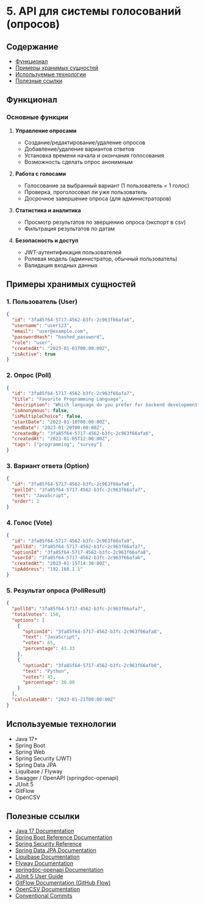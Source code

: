 # 5. API для системы голосований (опросов)

## Содержание

- [Функционал](#Функционал)
- [Примеры хранимых сущностей](#Примеры-хранимых-сущностей)
- [Используемые технологии](#Используемые-технологии)
- [Полезные ссылки](#Полезные-ссылки)

## Функционал

### Основные функции
1. **Управление опросами**
    - Создание/редактирование/удаление опросов
    - Добавление/удаление вариантов ответов
    - Установка времени начала и окончания голосования
    - Возможность сделать опрос анонимным

2. **Работа с голосами**
    - Голосование за выбранный вариант (1 пользователь = 1 голос)
    - Проверка, проголосовал ли уже пользователь
    - Досрочное завершение опроса (для администраторов)

3. **Статистика и аналитика**
    - Просмотр результатов по звершению опроса (экспорт в csv)
    - Фильтрация результатов по датам

4. **Безопасность и доступ**
    - JWT-аутентификация пользователей
    - Ролевая модель (администратор, обычный пользователь)
    - Валидация входных данных


## Примеры хранимых сущностей

### 1. Пользователь (User)
```json
{
  "id": "3fa85f64-5717-4562-b3fc-2c963f66afa6",
  "username": "user123",
  "email": "user@example.com",
  "passwordHash": "hashed_password",
  "role": "user",
  "createdAt": "2023-01-01T00:00:00Z",
  "isActive": true
}
```

### 2. Опрос (Poll)
```json
{
  "id": "3fa85f64-5717-4562-b3fc-2c963f66afa7",
  "title": "Favorite Programming Language",
  "description": "Which language do you prefer for backend development?",
  "isAnonymous": false,
  "isMultipleChoice": false,
  "startDate": "2023-01-10T00:00:00Z",
  "endDate": "2023-01-20T00:00:00Z",
  "createdBy": "3fa85f64-5717-4562-b3fc-2c963f66afa6",
  "createdAt": "2023-01-05T12:00:00Z",
  "tags": ["programming", "survey"]
}
```

### 3. Вариант ответа (Option)
```json
{
  "id": "3fa85f64-5717-4562-b3fc-2c963f66afa8",
  "pollId": "3fa85f64-5717-4562-b3fc-2c963f66afa7",
  "text": "JavaScript",
  "order": 1
}
```

### 4. Голос (Vote)
```json
{
  "id": "3fa85f64-5717-4562-b3fc-2c963f66afa9",
  "pollId": "3fa85f64-5717-4562-b3fc-2c963f66afa7",
  "optionId": "3fa85f64-5717-4562-b3fc-2c963f66afa8",
  "userId": "3fa85f64-5717-4562-b3fc-2c963f66afa6",
  "createdAt": "2023-01-15T14:30:00Z",
  "ipAddress": "192.168.1.1"
}
```
### 5. Результат опроса (PollResult)
```json
{
  "pollId": "3fa85f64-5717-4562-b3fc-2c963f66afa7",
  "totalVotes": 150,
  "options": [
    {
      "optionId": "3fa85f64-5717-4562-b3fc-2c963f66afa8",
      "text": "JavaScript",
      "votes": 65,
      "percentage": 43.33
    },
    {
      "optionId": "3fa85f64-5717-4562-b3fc-2c963f66afb0",
      "text": "Python",
      "votes": 45,
      "percentage": 30.00
    }
  ],
  "calculatedAt": "2023-01-21T00:00:00Z"
}
```

## Используемые технологии

- Java 17+
- Spring Boot
- Spring Web
- Spring Security (JWT)
- Spring Data JPA
- Liquibase / Flyway
- Swagger / OpenAPI (springdoc-openapi)
- JUnit 5
- GitFlow
- OpenCSV

## Полезные ссылки

- [Java 17 Documentation](https://docs.oracle.com/en/java/javase/17/)
- [Spring Boot Reference Documentation](https://docs.spring.io/spring-boot/docs/current/reference/htmlsingle/)
- [Spring Security Reference](https://docs.spring.io/spring-security/reference/index.html)
- [Spring Data JPA Documentation](https://docs.spring.io/spring-data/jpa/docs/current/reference/html/)
- [Liquibase Documentation](https://docs.liquibase.com/)
- [Flyway Documentation](https://documentation.red-gate.com/fd)
- [springdoc-openapi Documentation](https://springdoc.org/)
- [JUnit 5 User Guide](https://junit.org/junit5/docs/current/user-guide/)
- [GitFlow Documentation (GitHub Flow)](https://docs.github.com/en/get-started/using-github/github-flow)
- [OpenCSV Documentation](http://opencsv.sourceforge.net/)
- [Conventional Commits](https://www.conventionalcommits.org/en/v1.0.0/)
